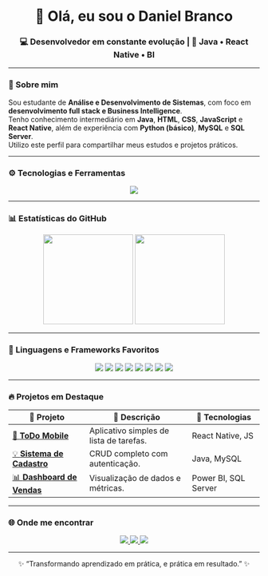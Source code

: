 <!-- Banner -->
<h1 align="center">👋 Olá, eu sou o Daniel Branco</h1>
<h3 align="center">💻 Desenvolvedor em constante evolução | 🎯 Java • React Native • BI</h3>

---

### 🚀 Sobre mim

Sou estudante de **Análise e Desenvolvimento de Sistemas**, com foco em **desenvolvimento full stack e Business Intelligence**.  
Tenho conhecimento intermediário em **Java**, **HTML**, **CSS**, **JavaScript** e **React Native**, além de experiência com **Python (básico)**, **MySQL** e **SQL Server**.  
Utilizo este perfil para compartilhar meus estudos e projetos práticos.

---

### ⚙️ Tecnologias e Ferramentas

<p align="center">
  <img src="https://skillicons.dev/icons?i=java,html,css,js,react,python,mysql,sqlite,git,github,vscode" />
</p>

---

### 📊 Estatísticas do GitHub

<p align="center">
  <img height="180em" src="https://github-readme-stats.vercel.app/api?username=SeuUserGitHub&show_icons=true&theme=tokyonight&count_private=true&hide_border=true"/>
  <img height="180em" src="https://github-readme-stats.vercel.app/api/top-langs/?username=SeuUserGitHub&layout=compact&langs_count=8&theme=tokyonight&hide_border=true"/>
</p>

---

### 🌟 Linguagens e Frameworks Favoritos

<p align="center">
  <img src="https://img.shields.io/badge/Java-ED8B00?style=for-the-badge&logo=openjdk&logoColor=white"/>
  <img src="https://img.shields.io/badge/HTML5-E34F26?style=for-the-badge&logo=html5&logoColor=white"/>
  <img src="https://img.shields.io/badge/CSS3-1572B6?style=for-the-badge&logo=css3&logoColor=white"/>
  <img src="https://img.shields.io/badge/JavaScript-F7DF1E?style=for-the-badge&logo=javascript&logoColor=black"/>
  <img src="https://img.shields.io/badge/React_Native-20232A?style=for-the-badge&logo=react&logoColor=61DAFB"/>
  <img src="https://img.shields.io/badge/Python-3776AB?style=for-the-badge&logo=python&logoColor=white"/>
  <img src="https://img.shields.io/badge/MySQL-005C84?style=for-the-badge&logo=mysql&logoColor=white"/>
  <img src="https://img.shields.io/badge/SQL_Server-CC2927?style=for-the-badge&logo=microsoftsqlserver&logoColor=white"/>
</p>

---

### 🔥 Projetos em Destaque

| 🚧 Projeto | 💬 Descrição | 🧰 Tecnologias |
|-------------|---------------|----------------|
| [📱 **ToDo Mobile**](#) | Aplicativo simples de lista de tarefas. | React Native, JS |
| [💡 **Sistema de Cadastro**](#) | CRUD completo com autenticação. | Java, MySQL |
| [📊 **Dashboard de Vendas**](#) | Visualização de dados e métricas. | Power BI, SQL Server |

---

### 🌐 Onde me encontrar

<p align="center">
  <a href="https://www.linkedin.com/in/seulinkedin" target="_blank">
    <img src="https://img.shields.io/badge/LinkedIn-0A66C2?style=for-the-badge&logo=linkedin&logoColor=white"/>
  </a>
  <a href="mailto:seuemail@gmail.com" target="_blank">
    <img src="https://img.shields.io/badge/Gmail-D14836?style=for-the-badge&logo=gmail&logoColor=white"/>
  </a>
  <a href="https://github.com/SeuUserGitHub" target="_blank">
    <img src="https://img.shields.io/badge/GitHub-181717?style=for-the-badge&logo=github&logoColor=white"/>
  </a>
</p>

---

<p align="center">✨ “Transformando aprendizado em prática, e prática em resultado.” ✨</p>
